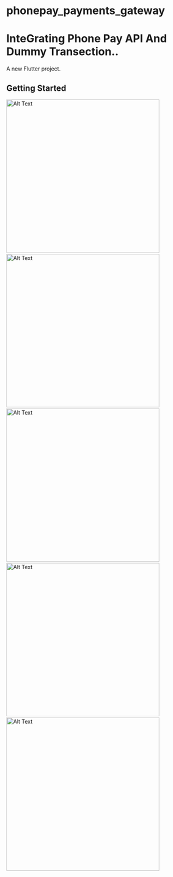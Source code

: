 # phonepay_payments_gateway
# InteGrating Phone Pay API And Dummy Transection..
A new Flutter project.

## Getting Started


<img src="https://github.com/sathipe123/phonepay_payments_gateway/assets/92565653/74688a0f-229c-4f64-bc3c-126e36ffaeb1" alt="Alt Text" height="400">
&nbsp 
&nbsp
<img src="https://github.com/sathipe123/phonepay_payments_gateway/assets/92565653/6ed150c1-620e-415f-ae98-b36e1da43cce" alt="Alt Text" height="400">
&nbsp
&nbsp
<img src="https://github.com/sathipe123/phonepay_payments_gateway/assets/92565653/1650d76d-aa6a-44bb-9cdb-60d988d20de8" alt="Alt Text" height="400">
&nbsp
&nbsp
<br>
<img src="https://github.com/sathipe123/phonepay_payments_gateway/assets/92565653/7cf80929-561a-49c9-aba0-813028b0993b" alt="Alt Text" height="400">
&nbsp
&nbsp
<img src="https://github.com/sathipe123/phonepay_payments_gateway/assets/92565653/3c6a97bb-b3e9-4f01-976e-70599e78200b" alt="Alt Text" height="400">



